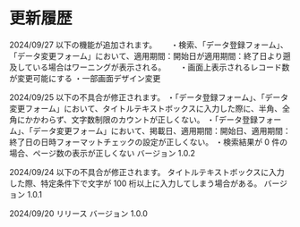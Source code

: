 # 更新履歴

2024/09/27
以下の機能が追加されます。　　
・検索、「データ登録フォーム」、「データ変更フォーム」において、適用期間：開始日が適用期間：終了日より遡及している場合はワーニングが表示される。　　
・画面上表示されるレコード数が変更可能にする
・一部画面デザイン変更

2024/09/25
以下の不具合が修正されます。
・「データ登録フォーム」、「データ変更フォーム」において、タイトルテキストボックスに入力した際に、半角、全角にかかわらず、文字数制限のカウントが正しくない。
・「データ登録フォーム」、「データ変更フォーム」において、掲載日、適用期間：開始日、適用期間：終了日の日時フォーマットチェックの設定が正しくない。
・検索結果が 0 件の場合、ページ数の表示が正しくない
バージョン 1.0.2

2024/09/24
以下の不具合が修正されます。
タイトルテキストボックスに入力した際、特定条件下で文字が 100 桁以上に入力してしまう場合がある。
バージョン 1.0.1

2024/09/20
リリース
バージョン 1.0.0
